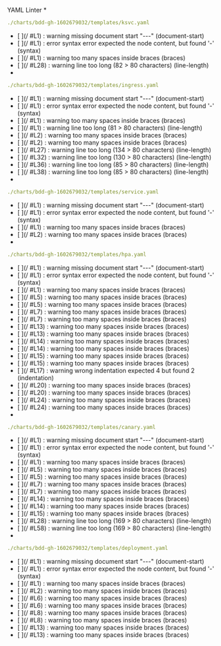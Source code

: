YAML Linter
* 

```yaml
./charts/bdd-gh-1602679032/templates/ksvc.yaml
```
* [ ](/ #L1) : warning  missing document start "---"  (document-start)
* [ ](/ #L1) : error    syntax error  expected the node content, but found '-' (syntax)
* [ ](/ #L1) : warning  too many spaces inside braces  (braces)
* [ ](/ #L28) : warning  line too long (82 > 80 characters)  (line-length)
* 

```yaml
./charts/bdd-gh-1602679032/templates/ingress.yaml
```
* [ ](/ #L1) : warning  missing document start "---"  (document-start)
* [ ](/ #L1) : error    syntax error  expected the node content, but found '-' (syntax)
* [ ](/ #L1) : warning  too many spaces inside braces  (braces)
* [ ](/ #L1) : warning  line too long (81 > 80 characters)  (line-length)
* [ ](/ #L2) : warning  too many spaces inside braces  (braces)
* [ ](/ #L2) : warning  too many spaces inside braces  (braces)
* [ ](/ #L27) : warning  line too long (134 > 80 characters)  (line-length)
* [ ](/ #L32) : warning  line too long (130 > 80 characters)  (line-length)
* [ ](/ #L36) : warning  line too long (85 > 80 characters)  (line-length)
* [ ](/ #L38) : warning  line too long (85 > 80 characters)  (line-length)
* 

```yaml
./charts/bdd-gh-1602679032/templates/service.yaml
```
* [ ](/ #L1) : warning  missing document start "---"  (document-start)
* [ ](/ #L1) : error    syntax error  expected the node content, but found '-' (syntax)
* [ ](/ #L1) : warning  too many spaces inside braces  (braces)
* [ ](/ #L2) : warning  too many spaces inside braces  (braces)
* 

```yaml
./charts/bdd-gh-1602679032/templates/hpa.yaml
```
* [ ](/ #L1) : warning  missing document start "---"  (document-start)
* [ ](/ #L1) : error    syntax error  expected the node content, but found '-' (syntax)
* [ ](/ #L1) : warning  too many spaces inside braces  (braces)
* [ ](/ #L5) : warning  too many spaces inside braces  (braces)
* [ ](/ #L5) : warning  too many spaces inside braces  (braces)
* [ ](/ #L7) : warning  too many spaces inside braces  (braces)
* [ ](/ #L7) : warning  too many spaces inside braces  (braces)
* [ ](/ #L13) : warning  too many spaces inside braces  (braces)
* [ ](/ #L13) : warning  too many spaces inside braces  (braces)
* [ ](/ #L14) : warning  too many spaces inside braces  (braces)
* [ ](/ #L14) : warning  too many spaces inside braces  (braces)
* [ ](/ #L15) : warning  too many spaces inside braces  (braces)
* [ ](/ #L15) : warning  too many spaces inside braces  (braces)
* [ ](/ #L17) : warning  wrong indentation  expected 4 but found 2  (indentation)
* [ ](/ #L20) : warning  too many spaces inside braces  (braces)
* [ ](/ #L20) : warning  too many spaces inside braces  (braces)
* [ ](/ #L24) : warning  too many spaces inside braces  (braces)
* [ ](/ #L24) : warning  too many spaces inside braces  (braces)
* 

```yaml
./charts/bdd-gh-1602679032/templates/canary.yaml
```
* [ ](/ #L1) : warning  missing document start "---"  (document-start)
* [ ](/ #L1) : error    syntax error  expected the node content, but found '-' (syntax)
* [ ](/ #L1) : warning  too many spaces inside braces  (braces)
* [ ](/ #L5) : warning  too many spaces inside braces  (braces)
* [ ](/ #L5) : warning  too many spaces inside braces  (braces)
* [ ](/ #L7) : warning  too many spaces inside braces  (braces)
* [ ](/ #L7) : warning  too many spaces inside braces  (braces)
* [ ](/ #L14) : warning  too many spaces inside braces  (braces)
* [ ](/ #L14) : warning  too many spaces inside braces  (braces)
* [ ](/ #L15) : warning  too many spaces inside braces  (braces)
* [ ](/ #L28) : warning  line too long (169 > 80 characters)  (line-length)
* [ ](/ #L58) : warning  line too long (169 > 80 characters)  (line-length)
* 

```yaml
./charts/bdd-gh-1602679032/templates/deployment.yaml
```
* [ ](/ #L1) : warning  missing document start "---"  (document-start)
* [ ](/ #L1) : error    syntax error  expected the node content, but found '-' (syntax)
* [ ](/ #L1) : warning  too many spaces inside braces  (braces)
* [ ](/ #L2) : warning  too many spaces inside braces  (braces)
* [ ](/ #L6) : warning  too many spaces inside braces  (braces)
* [ ](/ #L6) : warning  too many spaces inside braces  (braces)
* [ ](/ #L8) : warning  too many spaces inside braces  (braces)
* [ ](/ #L8) : warning  too many spaces inside braces  (braces)
* [ ](/ #L13) : warning  too many spaces inside braces  (braces)
* [ ](/ #L13) : warning  too many spaces inside braces  (braces)
